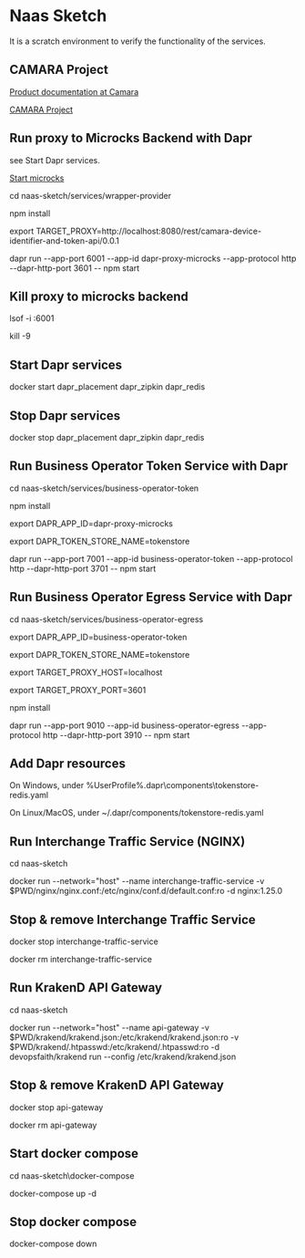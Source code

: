 # Naas Sketch

It is a scratch environment to verify the functionality of the services.

## CAMARA Project

[Product documentation at Camara](https://camaraproject.org/)

[CAMARA Project](https://github.com/camaraproject)


## Run proxy to Microcks Backend with Dapr

see Start Dapr services.

[Start microcks](https://microcks.io/documentation/getting-started/)

cd naas-sketch/services/wrapper-provider

npm install

export TARGET_PROXY=http://localhost:8080/rest/camara-device-identifier-and-token-api/0.0.1

dapr run --app-port 6001 --app-id dapr-proxy-microcks --app-protocol http --dapr-http-port 3601 -- npm start


## Kill proxy to microcks backend

lsof -i :6001

kill -9 <PID>

## Start Dapr services

docker start dapr_placement dapr_zipkin dapr_redis


## Stop Dapr services

docker stop dapr_placement dapr_zipkin dapr_redis


## Run Business Operator Token Service with Dapr

cd naas-sketch/services/business-operator-token

npm install

export DAPR_APP_ID=dapr-proxy-microcks

export DAPR_TOKEN_STORE_NAME=tokenstore

dapr run --app-port 7001 --app-id business-operator-token --app-protocol http --dapr-http-port 3701 -- npm start 


## Run Business Operator Egress Service with Dapr

cd naas-sketch/services/business-operator-egress

export DAPR_APP_ID=business-operator-token

export DAPR_TOKEN_STORE_NAME=tokenstore

export TARGET_PROXY_HOST=localhost

export TARGET_PROXY_PORT=3601

npm install

dapr run --app-port 9010 --app-id business-operator-egress --app-protocol http --dapr-http-port 3910 -- npm start 


## Add Dapr resources

On Windows, under %UserProfile%\.dapr\components\tokenstore-redis.yaml

On Linux/MacOS, under ~/.dapr/components/tokenstore-redis.yaml


## Run Interchange Traffic Service (NGINX)

cd naas-sketch

docker run --network="host" --name interchange-traffic-service -v $PWD/nginx/nginx.conf:/etc/nginx/conf.d/default.conf:ro -d nginx:1.25.0

## Stop & remove Interchange Traffic Service

docker stop interchange-traffic-service

docker rm interchange-traffic-service


## Run KrakenD API Gateway

cd naas-sketch

docker run --network="host" --name api-gateway -v $PWD/krakend/krakend.json:/etc/krakend/krakend.json:ro -v $PWD/krakend/.htpasswd:/etc/krakend/.htpasswd:ro -d devopsfaith/krakend run --config /etc/krakend/krakend.json


## Stop & remove KrakenD API Gateway

docker stop api-gateway

docker rm api-gateway

## Start docker compose

cd naas-sketch\docker-compose

docker-compose up -d

## Stop docker compose

docker-compose down